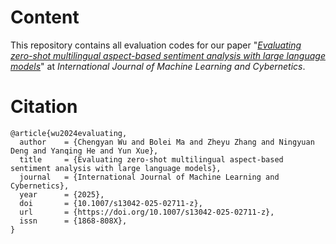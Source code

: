 # Content
This repository contains all evaluation codes for our paper "*[Evaluating zero-shot multilingual aspect-based sentiment analysis with large language models](https://link.springer.com/article/10.1007/s13042-025-02711-z)*" at *International Journal of Machine Learning and Cybernetics*.

# Citation
```
@article{wu2024evaluating,
  author    = {Chengyan Wu and Bolei Ma and Zheyu Zhang and Ningyuan Deng and Yanqing He and Yun Xue},
  title     = {Evaluating zero-shot multilingual aspect-based sentiment analysis with large language models},
  journal   = {International Journal of Machine Learning and Cybernetics},
  year      = {2025},
  doi       = {10.1007/s13042-025-02711-z},
  url       = {https://doi.org/10.1007/s13042-025-02711-z},
  issn      = {1868-808X},
}
```
